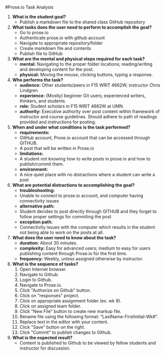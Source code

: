 #Prose.io Task Analysis

1. **What is the student goal?**
    * Publish a markdown file to the shared class GitHub repository
2. **What tasks does the user need to perform to accomplish the goal?**
    * Go to prose.io
    * Authenticate prose.io with github account
    * Navigate to appropriate repository/folder
    * Create markdown file and contents
    * Publish file to GitHub
3. **What are the mental and physical steps required for each task?**
    * **mental:** Navigating to the proper folder locations; reading/writing and developing content for the post.
    * **physical:** Moving the mouse, clicking buttons, typing a response.
4. **Who performs the task?**
    * **audience:** Other students/peers in F15 WRIT 4662W; instructor Chris Lindgren
    * **experience:** (Mostly) beginner Git users; experienced writers, thinkers, and students.
    * **role:** Student scholars in F15 WRIT 4662W at UMN.
    * **authority:** Executive authority over post content within framework of instructor and course guidelines. Should adhere to path of readings provided and instructions for posting.
5. **When and under what conditions is the task performed?**
    * **requirements:** 
    * GitHub account, Prose.io account that can be accessed through GITHUB.
    * A post that will be written in Prose.io
    * **limitations:** 
    * A student not knowing how to write posts in prose.io and how to publish/commit them. 
    * **environment:** 
    * A nice quiet place with no distractions where a student can write a post
6. **What are potential distractions to accomplishing the goal?**
    * **troubleshooting:** 
    * Unable to connect to prose.io account, and computer having connectivity issues
    * **alternative path:** 
    * Student decides to post directly through GITHUB and they forget to follow proper settings for commiting the post
    * **exception path:** 
    * Connectivity issues with the computer which results in the student not being able to work on the posts at all.
7. **What does the user need to know about the task?**
    * **duration:** About 30 minutes.
    * **complexity:** Easy for advanced users; medium to easy for users publishing content through Prose.io for the first time.
    * **frequency:** Weekly, unless assigned otherwise by instructor.
8. **What is the sequence of tasks?**
	1. Open Internet browser.
	2. Navigate to Github.
    3. Login to Github.
	4. Navigate to Prose.io.
    5. Click "Authorize on Github" button.
    6. Click on "responses" project.
    7. Click on appropriate assignment folder (ex. wk 9).
    8. Click on assigned team folder.
    9. Click "New File" button to create new markup file.
    10. Rename file using the following format: "LastName-FirstInitial-Wk#".
    11. Replace text in the editor with your content.
    12. Click "Save" button on the right.
    13. Click "Commit" to publish changes to Github.
9. **What is the expected result?**
    * Content is published to Github to be viewed by fellow students and instructor for discussion.

